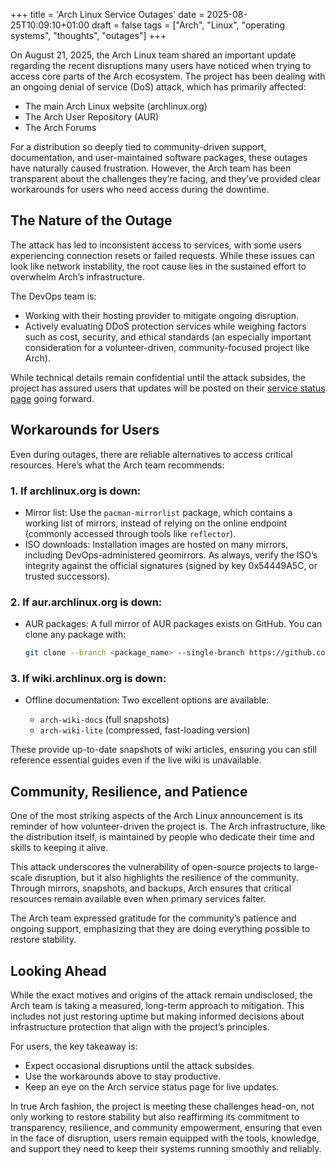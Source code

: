 +++
title = 'Arch Linux Service Outages'
date = 2025-08-25T10:09:10+01:00
draft = false
tags = ["Arch", "Linux", "operating systems", "thoughts", "outages"]
+++

On August 21, 2025, the Arch Linux team shared an important update regarding the recent disruptions many users have noticed when trying to access core parts of the Arch ecosystem. The project has been dealing with an ongoing denial of service (DoS) attack, which has primarily affected:

+ The main Arch Linux website (archlinux.org)
+ The Arch User Repository (AUR)
+ The Arch Forums

For a distribution so deeply tied to community-driven support, documentation, and user-maintained software packages, these outages have naturally caused frustration. However, the Arch team has been transparent about the challenges they’re facing, and they’ve provided clear workarounds for users who need access during the downtime.


## The Nature of the Outage

The attack has led to inconsistent access to services, with some users experiencing connection resets or failed requests. While these issues can look like network instability, the root cause lies in the sustained effort to overwhelm Arch’s infrastructure.

The DevOps team is:

* Working with their hosting provider to mitigate ongoing disruption.
* Actively evaluating DDoS protection services while weighing factors such as cost, security, and ethical standards (an especially important consideration for a volunteer-driven, community-focused project like Arch).

While technical details remain confidential until the attack subsides, the project has assured users that updates will be posted on their [service status page](https://status.archlinux.org/) going forward.


## Workarounds for Users

Even during outages, there are reliable alternatives to access critical resources. Here’s what the Arch team recommends:

### 1. If archlinux.org is down:

+ Mirror list: Use the `pacman-mirrorlist` package, which contains a working list of mirrors, instead of relying on the online endpoint (commonly accessed through tools like `reflector`).
+ ISO downloads: Installation images are hosted on many mirrors, including DevOps-administered geomirrors. As always, verify the ISO’s integrity against the official signatures (signed by key 0x54449A5C, or trusted successors).

### 2. If aur.archlinux.org is down:

+ AUR packages: A full mirror of AUR packages exists on GitHub. You can clone any package with:

  ```bash
  git clone --branch <package_name> --single-branch https://github.com/archlinux/aur.git <package_name>
  ```

### 3. If wiki.archlinux.org is down:

+ Offline documentation: Two excellent options are available:

  + `arch-wiki-docs` (full snapshots)
  + `arch-wiki-lite` (compressed, fast-loading version)

These provide up-to-date snapshots of wiki articles, ensuring you can still reference essential guides even if the live wiki is unavailable.


## Community, Resilience, and Patience

One of the most striking aspects of the Arch Linux announcement is its reminder of how volunteer-driven the project is. The Arch infrastructure, like the distribution itself, is maintained by people who dedicate their time and skills to keeping it alive.

This attack underscores the vulnerability of open-source projects to large-scale disruption, but it also highlights the resilience of the community. Through mirrors, snapshots, and backups, Arch ensures that critical resources remain available even when primary services falter.

The Arch team expressed gratitude for the community’s patience and ongoing support, emphasizing that they are doing everything possible to restore stability.


## Looking Ahead

While the exact motives and origins of the attack remain undisclosed, the Arch team is taking a measured, long-term approach to mitigation. This includes not just restoring uptime but making informed decisions about infrastructure protection that align with the project’s principles.

For users, the key takeaway is:

+ Expect occasional disruptions until the attack subsides.
+ Use the workarounds above to stay productive.
+ Keep an eye on the Arch service status page for live updates.

In true Arch fashion, the project is meeting these challenges head-on, not only working to restore stability but also reaffirming its commitment to transparency, resilience, and community empowerment, ensuring that even in the face of disruption, users remain equipped with the tools, knowledge, and support they need to keep their systems running smoothly and reliably.